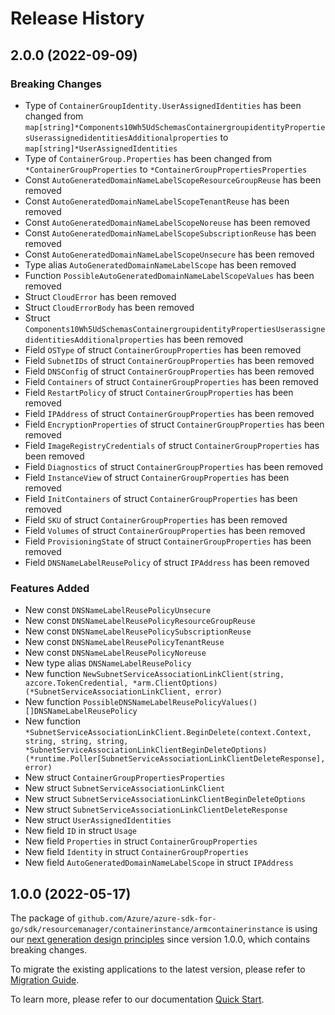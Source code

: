 # Release History

## 2.0.0 (2022-09-09)
### Breaking Changes

- Type of `ContainerGroupIdentity.UserAssignedIdentities` has been changed from `map[string]*Components10Wh5UdSchemasContainergroupidentityPropertiesUserassignedidentitiesAdditionalproperties` to `map[string]*UserAssignedIdentities`
- Type of `ContainerGroup.Properties` has been changed from `*ContainerGroupProperties` to `*ContainerGroupPropertiesProperties`
- Const `AutoGeneratedDomainNameLabelScopeResourceGroupReuse` has been removed
- Const `AutoGeneratedDomainNameLabelScopeTenantReuse` has been removed
- Const `AutoGeneratedDomainNameLabelScopeNoreuse` has been removed
- Const `AutoGeneratedDomainNameLabelScopeSubscriptionReuse` has been removed
- Const `AutoGeneratedDomainNameLabelScopeUnsecure` has been removed
- Type alias `AutoGeneratedDomainNameLabelScope` has been removed
- Function `PossibleAutoGeneratedDomainNameLabelScopeValues` has been removed
- Struct `CloudError` has been removed
- Struct `CloudErrorBody` has been removed
- Struct `Components10Wh5UdSchemasContainergroupidentityPropertiesUserassignedidentitiesAdditionalproperties` has been removed
- Field `OSType` of struct `ContainerGroupProperties` has been removed
- Field `SubnetIDs` of struct `ContainerGroupProperties` has been removed
- Field `DNSConfig` of struct `ContainerGroupProperties` has been removed
- Field `Containers` of struct `ContainerGroupProperties` has been removed
- Field `RestartPolicy` of struct `ContainerGroupProperties` has been removed
- Field `IPAddress` of struct `ContainerGroupProperties` has been removed
- Field `EncryptionProperties` of struct `ContainerGroupProperties` has been removed
- Field `ImageRegistryCredentials` of struct `ContainerGroupProperties` has been removed
- Field `Diagnostics` of struct `ContainerGroupProperties` has been removed
- Field `InstanceView` of struct `ContainerGroupProperties` has been removed
- Field `InitContainers` of struct `ContainerGroupProperties` has been removed
- Field `SKU` of struct `ContainerGroupProperties` has been removed
- Field `Volumes` of struct `ContainerGroupProperties` has been removed
- Field `ProvisioningState` of struct `ContainerGroupProperties` has been removed
- Field `DNSNameLabelReusePolicy` of struct `IPAddress` has been removed

### Features Added

- New const `DNSNameLabelReusePolicyUnsecure`
- New const `DNSNameLabelReusePolicyResourceGroupReuse`
- New const `DNSNameLabelReusePolicySubscriptionReuse`
- New const `DNSNameLabelReusePolicyTenantReuse`
- New const `DNSNameLabelReusePolicyNoreuse`
- New type alias `DNSNameLabelReusePolicy`
- New function `NewSubnetServiceAssociationLinkClient(string, azcore.TokenCredential, *arm.ClientOptions) (*SubnetServiceAssociationLinkClient, error)`
- New function `PossibleDNSNameLabelReusePolicyValues() []DNSNameLabelReusePolicy`
- New function `*SubnetServiceAssociationLinkClient.BeginDelete(context.Context, string, string, string, *SubnetServiceAssociationLinkClientBeginDeleteOptions) (*runtime.Poller[SubnetServiceAssociationLinkClientDeleteResponse], error)`
- New struct `ContainerGroupPropertiesProperties`
- New struct `SubnetServiceAssociationLinkClient`
- New struct `SubnetServiceAssociationLinkClientBeginDeleteOptions`
- New struct `SubnetServiceAssociationLinkClientDeleteResponse`
- New struct `UserAssignedIdentities`
- New field `ID` in struct `Usage`
- New field `Properties` in struct `ContainerGroupProperties`
- New field `Identity` in struct `ContainerGroupProperties`
- New field `AutoGeneratedDomainNameLabelScope` in struct `IPAddress`


## 1.0.0 (2022-05-17)

The package of `github.com/Azure/azure-sdk-for-go/sdk/resourcemanager/containerinstance/armcontainerinstance` is using our [next generation design principles](https://azure.github.io/azure-sdk/general_introduction.html) since version 1.0.0, which contains breaking changes.

To migrate the existing applications to the latest version, please refer to [Migration Guide](https://aka.ms/azsdk/go/mgmt/migration).

To learn more, please refer to our documentation [Quick Start](https://aka.ms/azsdk/go/mgmt).